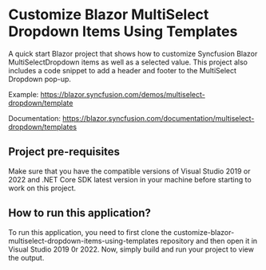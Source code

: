 # Customize Blazor MultiSelect Dropdown Items Using Templates

A quick start Blazor project that shows how to customize Syncfusion Blazor MultiSelectDropdown items as well as a selected value. This project also includes a code snippet to add a header and footer to the MultiSelect Dropdown pop-up.

Example: https://blazor.syncfusion.com/demos/multiselect-dropdown/template 

Documentation: https://blazor.syncfusion.com/documentation/multiselect-dropdown/templates  

## Project pre-requisites
Make sure that you have the compatible versions of Visual Studio 2019 or 2022 and .NET Core SDK latest version in your machine before starting to work on this project.

## How to run this application?
To run this application, you need to first clone the customize-blazor-multiselect-dropdown-items-using-templates repository and then open it in Visual Studio 2019 0r 2022. Now, simply build and run your project to view the output.



